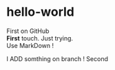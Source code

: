 # hello-world
First on GitHub  
**First** touch. Just trying.  
Use MarkDown !
  
I ADD somthing on branch !
 Second
